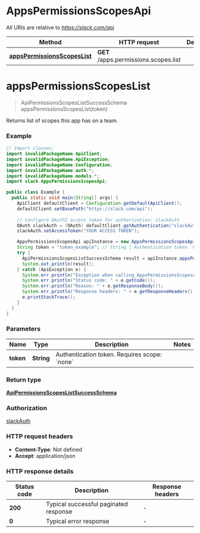 # AppsPermissionsScopesApi

All URIs are relative to *https://slack.com/api*

| Method | HTTP request | Description |
|------------- | ------------- | -------------|
| [**appsPermissionsScopesList**](AppsPermissionsScopesApi.md#appsPermissionsScopesList) | **GET** /apps.permissions.scopes.list |  |


<a name="appsPermissionsScopesList"></a>
# **appsPermissionsScopesList**
> ApiPermissionsScopesListSuccessSchema appsPermissionsScopesList(token)



Returns list of scopes this app has on a team.

### Example
```java
// Import classes:
import invalidPackageName.ApiClient;
import invalidPackageName.ApiException;
import invalidPackageName.Configuration;
import invalidPackageName.auth.*;
import invalidPackageName.models.*;
import slack.AppsPermissionsScopesApi;

public class Example {
  public static void main(String[] args) {
    ApiClient defaultClient = Configuration.getDefaultApiClient();
    defaultClient.setBasePath("https://slack.com/api");
    
    // Configure OAuth2 access token for authorization: slackAuth
    OAuth slackAuth = (OAuth) defaultClient.getAuthentication("slackAuth");
    slackAuth.setAccessToken("YOUR ACCESS TOKEN");

    AppsPermissionsScopesApi apiInstance = new AppsPermissionsScopesApi(defaultClient);
    String token = "token_example"; // String | Authentication token. Requires scope: `none`
    try {
      ApiPermissionsScopesListSuccessSchema result = apiInstance.appsPermissionsScopesList(token);
      System.out.println(result);
    } catch (ApiException e) {
      System.err.println("Exception when calling AppsPermissionsScopesApi#appsPermissionsScopesList");
      System.err.println("Status code: " + e.getCode());
      System.err.println("Reason: " + e.getResponseBody());
      System.err.println("Response headers: " + e.getResponseHeaders());
      e.printStackTrace();
    }
  }
}
```

### Parameters

| Name | Type | Description  | Notes |
|------------- | ------------- | ------------- | -------------|
| **token** | **String**| Authentication token. Requires scope: &#x60;none&#x60; | |

### Return type

[**ApiPermissionsScopesListSuccessSchema**](ApiPermissionsScopesListSuccessSchema.md)

### Authorization

[slackAuth](../README.md#slackAuth)

### HTTP request headers

 - **Content-Type**: Not defined
 - **Accept**: application/json

### HTTP response details
| Status code | Description | Response headers |
|-------------|-------------|------------------|
| **200** | Typical successful paginated response |  -  |
| **0** | Typical error response |  -  |

